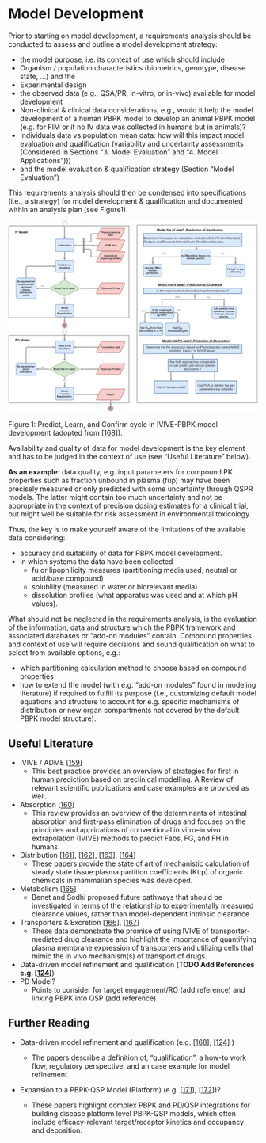 # Model Development

Prior to starting on model development, a requirements analysis should be conducted to assess and outline a model development strategy:
-	the model purpose, i.e. its context of use which should include
-	Organism / population characteristics (biometrics, genotype, disease state, …) and the 
-	Experimental design
-	the observed data  (e.g., QSA/PR, in-vitro, or in-vivo) available for model development
-	Non-clinical & clinical data considerations, e.g., would it help the model development of a human PBPK model to develop an animal PBPK model (e.g. for FIM or if no IV data was collected in humans but in animals)?
-	Individuals data vs population mean data: how will this impact model evaluation and qualification (variability and uncertainty assessments (Considered in Sections “3. Model Evaluation” and “4. Model Applications”)))
-	and the model evaluation & qualification strategy (Section “Model Evaluation”)

This requirements analysis should then be condensed into specifications (i.e., a strategy) for model development & qualification and documented within an analysis plan (see Figure1).

![Model development](../assets/images/part-7/model-development-1.png) 

Figure 1: Predict, Learn, and Confirm cycle in IVIVE-PBPK model development (adopted from [[168](../references.md#168)]).   

Availability and quality of data for model development is the key element and has to be judged in the context of use (see “Useful Literature” below). 

**As an example:** data quality, e.g. input parameters for compound PK properties such as fraction unbound in plasma (fup) may have been precisely measured or only predicted with some uncertainty through QSPR models. The latter might contain too much uncertainty and not be appropriate in the context of precision dosing estimates for a clinical trial, but might well be suitable for risk assessment in environmental toxicology.

Thus, the key is to make yourself aware of the limitations of the available data considering:
-  accuracy and suitability of data for PBPK model development. 
-  in which systems the data have been collected 
   -  fu or lipophilicity measures (partitioning media used, neutral or acid/base compound)
   -  solubility (measured in water or biorelevant media)
   -  dissolution profiles (what apparatus was used and at which pH values).

What should not be neglected in the requirements analysis, is the evaluation of the information, data and structure which the PBPK framework and associated databases or “add-on modules” contain. Compound properties and context of use will require decisions and sound qualification on what to select from available options, e.g.: 
- which partitioning calculation method to choose based on compound properties 
- how to extend the model (with e.g. “add-on modules” found in modeling literature) if required to fulfill its purpose (i.e., customizing default model equations and structure to account for e.g. specific mechanisms of distribution or new organ compartments not covered by the default PBPK model structure).

## Useful Literature
- IVIVE / ADME [[159](../references.md#159)]
  -  This best practice provides an overview of strategies for first in human prediction based on preclinical modelling. A Review of relevant scientific publications and case examples are provided as well.
- Absorption [[160](../references.md#160)] 
  - This review provides an overview of the determinants of intestinal absorption and first-pass elimination of drugs and focuses on the principles and applications of conventional in vitro–in vivo extrapolation (IVIVE) methods to predict Fabs, FG, and FH in humans.
- Distribution [[161](../references.md#161)], [[162](../references.md#162)], [[163](../references.md#163)], [[164](../references.md#164)]
  - These papers provide the state of art of mechanistic calculation of steady state tissue:plasma partition coefficients (Kt:p) of organic chemicals in mammalian species was developed.
- Metabolism [[165](../references.md#165)]
  - Benet and Sodhi proposed future pathways that should be investigated in terms of the relationship to experimentally measured clearance values, rather than model-dependent intrinsic clearance
- Transporters & Excretion [[166](../references.md#166)], [[167](../references.md#167)]
  - These data demonstrate the promise of using IVIVE of transporter-mediated drug clearance and highlight the importance of quantifying plasma membrane expression of transporters and utilizing cells that mimic the in vivo mechanism(s) of transport of drugs.
- Data-driven model refinement and qualification (**TODO Add References e.g. [[124](../references.md#124)]**)
- PD Model?
  - Points to consider for target engagement/RO (add reference) and linking PBPK into QSP (add reference)

## Further Reading
- Data-driven model refinement and qualification (e.g. [[168](../references.md#168)], [[124](../references.md#124)] ) 
  - The papers describe a definition of, “qualification”, a how-to work flow, regulatory perspective, and an case example for model refinement 

- Expansion to a PBPK-QSP Model (Platform) (e.g. [[171](../references.md#171)], [[172](../references.md#172)])? 
  -	These papers highlight complex PBPK and PD/QSP integrations for building disease platform level PBPK-QSP models, which often include efficacy-relevant target/receptor kinetics and occupancy and deposition.
